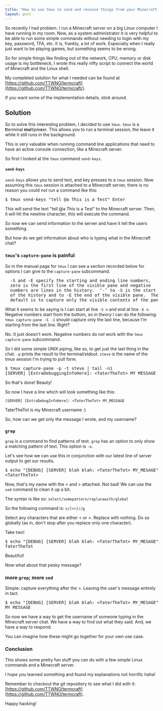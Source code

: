 ```yaml
---
title: "How to use tmux to send and receive things from your Minecraft server"
layout: post
---
```


So recently I had problem.
I run a Minecraft server on a big Linux computer I have running in my room.
Now, as a system administrator it is very helpful to be able to run some simple commands without needing to login with my key, password, TFA, etc.
It is, frankly, a lot of work.
Especially when I really just want to be playing games, but something seems to be wrong.

So for simple things like finding out of the network, CPU, memory or disk usage is my bottleneck, I wrote this really nifty script to connect the world of Minecraft and the Linux shell.

My completed solution for what I needed can be found at [https://github.com/TTWNO/termcraft](https://github.com/TTWNO/termcraft/).

If you want some of the implementation details, stick around.

## Solution

So to solve this interesting problem, I decided to use `tmux`.
`tmux` is a **t**terminal **mu**ltiple**x**er.
This allows you to run a terminal session, the leave it while it  still runs in the background.

This is very valuable when running command line applications that need to have an active console connection, like a Minecraft server.

So first I looked at the `tmux` command `send-keys`.

#### `send-keys`

`send-keys` allows you to send text, and key presses to a `tmux` session.
Now assuming this `tmux` session is attached to a Minecraft server,
there is no reason you could not run a command like this:

<pre class="terminal">
$ tmux send-keys "tell @a This is a Test" Enter
</pre>

This will send the text "tell @a This is a Test" to the Minecraft server.
Then, it will hit the newline character, this will execute the command.


So now we can send information to the server and have it tell the users something.

But how do we get information about who is typing what in the Minecraft chat?

### `tmux`'s `capture-pane` is painful

So in the manual page for `tmux` I can see a section recorded below for options I can give to the `capture-pane` subcommand.

<pre class="terminal">
  -S and -E specify the starting and ending line numbers,
  zero is the first line of the visible pane and negative
  numbers are lines in the history.  ‘-’ to -S is the start
  of the history and to -E the end of the visible pane.  The
  default is to capture only the visible contents of the pane.
</pre>

What it seems to be saying is I can start at line `-S n` and end at line `-E n`.
Negative numbers start from the bottom, so *in theory* I can do the following: `tmux capture-pane -S -1` should capture only the last line, because I'm starting from the last line. Right?

No. It just doesn't work. Negative numbers do *not* work with the `tmux capture-pane` subcommand.

So I did some simple UNIX piping, like so, to get just the last thing in the chat.
`-p` prints the result to the terminal/stdout.
`steve` is the name of the tmux session I'm trying to pull form.

<pre class="terminal">
$ tmux capture-pane -p -t steve | tail -n1
[SERVER] [ExtraDebuggingInfoHere]: &lt;TaterTheTot&gt; MY_MESSAGE
</pre>

So that's done! Beauty!

So now I have a line which will look something like this:

`[SERVER] [ExtraDebugInfoHere]: <TaterTheTot> MY_MESSAGE`

TaterTheTot is my Minecraft username :)

So, how can we get only the message I wrote, and my username?

### `grep`

`grep` is a command to find patterns of text.
`grep` has an option to only show a matching pattern of text.
This option is `-o`.

Let's see how we can use this in conjunction with our latest line of server output to get our results.

<pre class="terminal">
$ echo "[DEBUG] [SERVER] blah blah: &lt;TaterTheTot&gt; MY_MESAGE" | grep -o "&lt;.&ast;&gt;"
&lt;TaterTheTot&gt;
</pre>

Now, that's my name with the &lt; and &gt; attached. Not bad!
We can use the `sed` command to clean it up a bit.

The syntax is like so: `select/somepattern/replacewith/global`

So the following command is: `s/[<>]//g`

Select any characters that are either &lt; or &gt;.
Replace with nothing.
Do so globally (as in, don't stop after you replace only one character).

Take two!

<pre class="terminal">
$ echo "[DEBUG] [SERVER] blah blah: &lt;TaterTheTot&gt; MY_MESAGE" | grep -o "&lt;.&ast;&gt;" | sed 's/[&lt;&gt;]//g'
TaterTheTot
</pre>

Beautiful!

Now what about that pesky message?

### more `grep`; more `sed`

Simple: capture everything after the &gt;. Leaving the user's message entirely in tact.

<pre class="terminal">
$ echo "[DEBUG] [SERVER] blah blah: &lt;TaterTheTot&gt; MY_MESAGE" | grep -o "&gt;.&ast;$" | sed 's/&gt; //'
MY_MESSAGE
</pre>

So now we have a way to get the username of someone typing in the Minecraft server chat.
We have a way to find out what they said.
And, we have a way to respond.

You can imagine how these might go together for your own use case.

### Conclusion

This shows some pretty fun stuff you can do with a few simple Linux commands and a Minecraft server.

I hope you learned something and found my explanations not horrific haha!

Remember to checkout the git repository to see what I did with it: [https://github.com/TTWNO/termcraft](https://github.com/TTWNO/termcraft).

Happy hacking!
